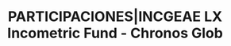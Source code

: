 ---
layout: asset
title: PARTICIPACIONES|INCGEAE LX Incometric Fund - Chronos Glob
isin: LU2038545799
---